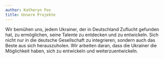 ```yaml
---
author: Katheryn Fox
title: Unsere Projekte
---
```


Wir bemühen uns, jedem Ukrainer, der in Deutschland Zuflucht gefunden hat, 
zu ermöglichen, seine Talente zu entdecken und zu entwickeln. 
Sich nicht nur in die deutsche Gesellschaft zu integrieren, sondern auch das Beste aus sich herauszuholen.
Wir arbeiten daran, dass die Ukrainer die Möglichkeit haben, sich zu entwickeln und weiterzuentwickeln.
